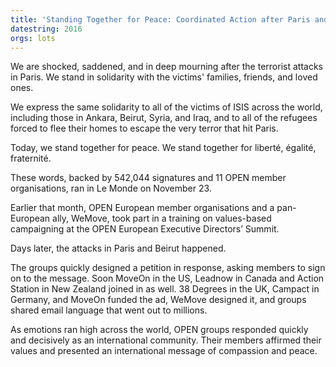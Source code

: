```yaml
---
title: 'Standing Together for Peace: Coordinated Action after Paris and Beruit'
datestring: 2016
orgs: lots
---
```


<p>We are shocked, saddened, and in deep mourning after the terrorist attacks in Paris. We stand in solidarity with the victims&#39; families, friends, and loved ones.</p>

<p>We express the same solidarity to all of the victims of ISIS across the world, including those in Ankara, Beirut, Syria, and Iraq, and to all of the refugees forced to flee their homes to escape the very terror that hit Paris.&nbsp;</p>

<p>Today, we stand together for peace. We stand together for libert&eacute;, &eacute;galit&eacute;, fraternit&eacute;.</p>

<p>These words, backed by 542,044 signatures and 11 OPEN member organisations, ran in Le Monde on November 23.</p>

<p>Earlier that month, OPEN European member organisations and a pan-European ally, WeMove, took part in a training on values-based campaigning at the OPEN European Executive Directors’ Summit.&nbsp;</p>

<p>Days later, the attacks in Paris and Beirut happened.</p>

<p>The groups quickly designed a petition in response, asking members to sign on to the message. Soon MoveOn in the US, Leadnow in Canada and Action Station in New Zealand joined in as well. 38 Degrees in the UK, Campact in Germany, and MoveOn funded the ad, WeMove designed it, and groups shared email language that went out to millions.</p>

<p>As emotions ran high across the world, OPEN groups responded quickly and decisively as an international community. Their members affirmed their values and presented an international message of compassion and peace.</p>
